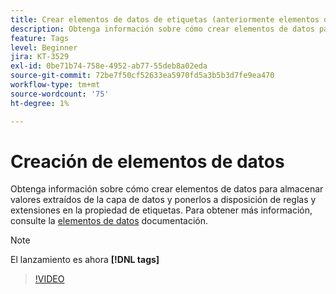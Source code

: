 ```yaml
---
title: Crear elementos de datos de etiquetas (anteriormente elementos de datos de Launch)
description: Obtenga información sobre cómo crear elementos de datos para almacenar valores extraídos de la capa de datos y ponerlos a disposición de reglas y extensiones en la propiedad de etiquetas.
feature: Tags
level: Beginner
jira: KT-3529
exl-id: 0be71b74-758e-4952-ab77-55deb8a02eda
source-git-commit: 72be7f50cf52633ea5970fd5a3b5b3d7fe9ea470
workflow-type: tm+mt
source-wordcount: '75'
ht-degree: 1%

---
```


# Creación de elementos de datos

Obtenga información sobre cómo crear elementos de datos para almacenar valores extraídos de la capa de datos y ponerlos a disposición de reglas y extensiones en la propiedad de etiquetas. Para obtener más información, consulte la [elementos de datos](https://experienceleague.adobe.com/docs/experience-platform/tags/ui/data-elements.html?lang=es) documentación.

>[!NOTE]
>
> El lanzamiento es ahora **[!DNL tags]**

>[!VIDEO](https://video.tv.adobe.com/v/28733/?learn=on)
